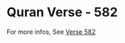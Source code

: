 # Quran Verse - 582 

For more infos, See [Verse 582](https://www.quranbookk.com/quran/search?q=582)